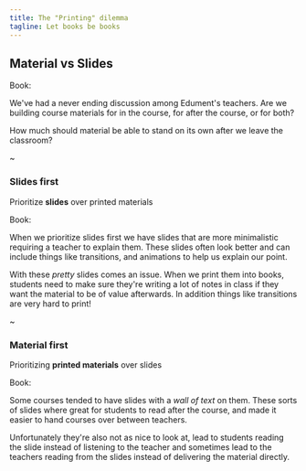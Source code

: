 ```yaml
---
title: The "Printing" dilemma 
tagline: Let books be books
---
```


## Material **vs** Slides

Book:

We've had a never ending discussion among Edument's teachers.  Are we building course materials for
in the course, for after the course, or for both?

How much should material be able to stand on its own after we leave the classroom?

~

### Slides **first**
Prioritize **slides** over printed materials

Book:

When we prioritize slides first we have slides that are more minimalistic requiring a teacher to explain
them.  These slides often look better and can include things like transitions, and animations to help
us explain our point.

With these *pretty* slides comes an issue.  When we print them into books, students need to make sure
they're writing a lot of notes in class if they want the material to be of value afterwards.  In addition
things like transitions are very hard to print!

~

### Material **first**
Prioritizing **printed materials** over slides

Book:

Some courses tended to have slides with a _wall of text_ on them.  These sorts of slides where great for
students to read after the course, and made it easier to hand courses over between teachers.

Unfortunately they're also not as nice to look at, lead to students reading the slide instead of
listening to the teacher and sometimes lead to the teachers reading from the slides instead of delivering
the material directly.